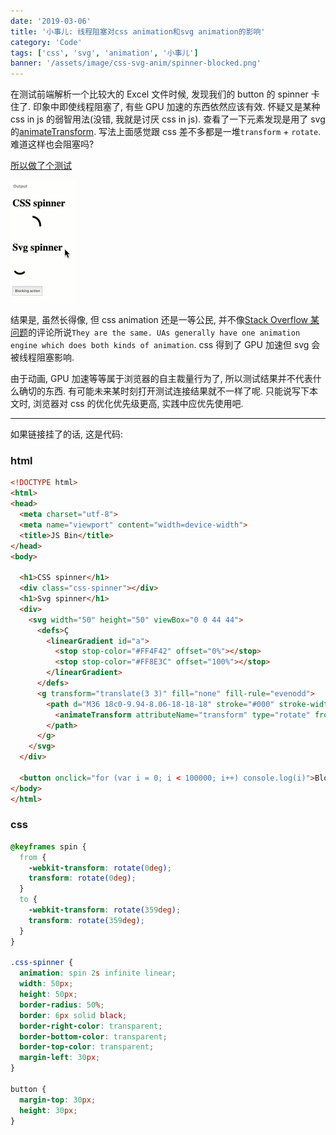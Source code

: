 ```yaml
---
date: '2019-03-06'
title: '小事儿: 线程阻塞对css animation和svg animation的影响'
category: 'Code'
tags: ['css', 'svg', 'animation', '小事儿']
banner: '/assets/image/css-svg-anim/spinner-blocked.png'
---
```


在测试前端解析一个比较大的 Excel 文件时候, 发现我们的 button 的 spinner 卡住了. 印象中即使线程阻塞了, 有些 GPU 加速的东西依然应该有效. 怀疑又是某种 css in js 的弱智用法(没错, 我就是讨厌 css in js). 查看了一下元素发现是用了 svg 的[animateTransform](https://developer.mozilla.org/en-US/docs/Web/SVG/Element/animateTransform). 写法上面感觉跟 css 差不多都是一堆`transform` + `rotate`. 难道这样也会阻塞吗?

[所以做了个测试](https://jsbin.com/wodenoxaku/1/edit?html,css,output)

![demo](/assets/image/css-svg-anim/demo.gif)

结果是, 虽然长得像, 但 css animation 还是一等公民, 并不像[Stack Overflow 某问题](https://stackoverflow.com/questions/25233248/gpu-accelerated-css-animation-vs-svg-native-animations)的评论所说`They are the same. UAs generally have one animation engine which does both kinds of animation`. css 得到了 GPU 加速但 svg 会被线程阻塞影响.

由于动画, GPU 加速等等属于浏览器的自主裁量行为了, 所以测试结果并不代表什么确切的东西. 有可能未来某时刻打开测试连接结果就不一样了呢. 只能说写下本文时, 浏览器对 css 的优化优先级更高, 实践中应优先使用吧.

---

如果链接挂了的话, 这是代码:

### html

```html
<!DOCTYPE html>
<html>
<head>
  <meta charset="utf-8">
  <meta name="viewport" content="width=device-width">
  <title>JS Bin</title>
</head>
<body>

  <h1>CSS spinner</h1>
  <div class="css-spinner"></div>
  <h1>Svg spinner</h1>
  <div>
    <svg width="50" height="50" viewBox="0 0 44 44">
      <defs>Ç
        <linearGradient id="a">
          <stop stop-color="#FF4F42" offset="0%"></stop>
          <stop stop-color="#FF8E3C" offset="100%"></stop>
        </linearGradient>
      </defs>
      <g transform="translate(3 3)" fill="none" fill-rule="evenodd">
        <path d="M36 18c0-9.94-8.06-18-18-18" stroke="#000" stroke-width="5" stroke-linecap="round" transform="rotate(217.117 18 18)">
          <animateTransform attributeName="transform" type="rotate" from="0 18 18" to="360 18 18" dur="2s" repeatCount="indefinite"></animateTransform>
        </path>
      </g>
    </svg>
  </div>

  <button onclick="for (var i = 0; i < 100000; i++) console.log(i)">Blocking action</button>
</body>
</html>
```

### css

```css
@keyframes spin {
  from {
    -webkit-transform: rotate(0deg);
    transform: rotate(0deg);
  }
  to {
    -webkit-transform: rotate(359deg);
    transform: rotate(359deg);
  }
}

.css-spinner {
  animation: spin 2s infinite linear;
  width: 50px;
  height: 50px;
  border-radius: 50%;
  border: 6px solid black;
  border-right-color: transparent;
  border-bottom-color: transparent;
  border-top-color: transparent;
  margin-left: 30px;
}

button {
  margin-top: 30px;
  height: 30px;
}
```
